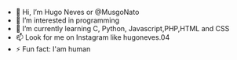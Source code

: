 - 👋 Hi, I’m Hugo Neves or @MusgoNato
- 👀 I’m interested in programming
- 🌱 I’m currently learning C, Python, Javascript,PHP,HTML and CSS 
- 📫 Look for me on Instagram like hugoneves.04
- ⚡ Fun fact: I'am human
